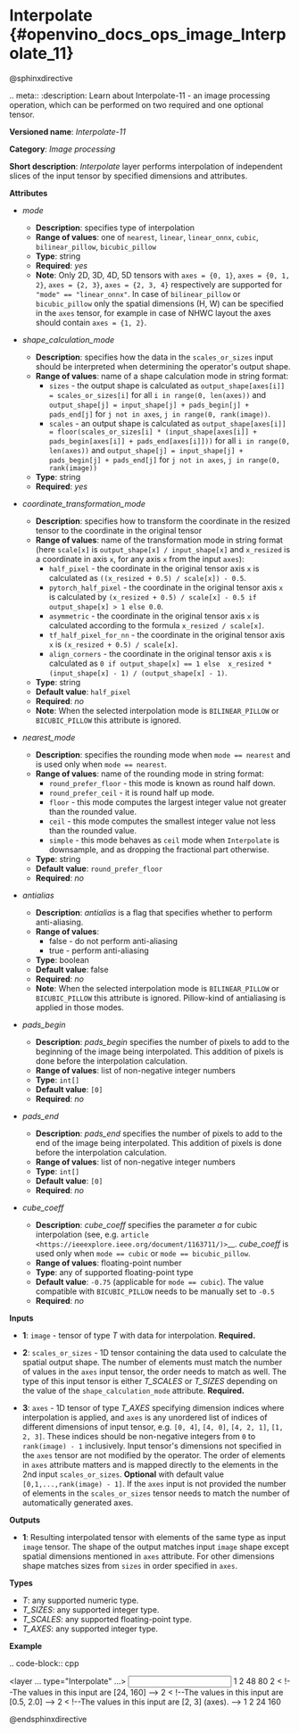 # Interpolate {#openvino_docs_ops_image_Interpolate_11}

@sphinxdirective

.. meta::
  :description: Learn about Interpolate-11 - an image processing operation, which 
                can be performed on two required and one optional tensor.

**Versioned name**: *Interpolate-11*

**Category**: *Image processing*

**Short description**: *Interpolate* layer performs interpolation of independent slices of the input tensor by specified dimensions and attributes.

**Attributes**

* *mode*

  * **Description**: specifies type of interpolation
  * **Range of values**: one of ``nearest``, ``linear``, ``linear_onnx``, ``cubic``, ``bilinear_pillow``, ``bicubic_pillow``
  * **Type**: string
  * **Required**: *yes*
  * **Note**: Only 2D, 3D, 4D, 5D tensors with ``axes = {0, 1}``, ``axes = {0, 1, 2}``, ``axes = {2, 3}``,  ``axes = {2, 3, 4}`` respectively are supported for ``"mode" == "linear_onnx"``. In case of ``bilinear_pillow`` or ``bicubic_pillow`` only the spatial dimensions (H, W) can be specified in the ``axes`` tensor, for example in case of NHWC layout the axes should contain ``axes = {1, 2}``.

* *shape_calculation_mode*

  * **Description**: specifies how the data in the ``scales_or_sizes`` input should be interpreted when determining the operator's output shape.
  * **Range of values**: name of a shape calculation mode in string format:
    * ``sizes`` - the output shape is calculated as ``output_shape[axes[i]] = scales_or_sizes[i]`` for all ``i in range(0, len(axes))`` and ``output_shape[j] = input_shape[j] + pads_begin[j] + pads_end[j]`` for ``j not in axes``, ``j in range(0, rank(image))``.
    * ``scales`` - an output shape is calculated as ``output_shape[axes[i]] = floor(scales_or_sizes[i] * (input_shape[axes[i]] + pads_begin[axes[i]] + pads_end[axes[i]]))`` for all ``i in range(0, len(axes))`` and ``output_shape[j] = input_shape[j] + pads_begin[j] + pads_end[j]`` for ``j not in axes``, ``j in range(0, rank(image))``
  * **Type**: string
  * **Required**: *yes*

* *coordinate_transformation_mode*

  * **Description**: specifies how to transform the coordinate in the resized tensor to the coordinate in the original tensor
  * **Range of values**: name of the transformation mode in string format (here ``scale[x]`` is ``output_shape[x] / input_shape[x]`` and ``x_resized`` is a coordinate in axis ``x``, for any axis ``x`` from the input ``axes``):
    * ``half_pixel`` - the coordinate in the original tensor axis ``x`` is calculated as ``((x_resized + 0.5) / scale[x]) - 0.5``.
    * ``pytorch_half_pixel`` -  the coordinate in the original tensor axis ``x`` is calculated by ``(x_resized + 0.5) / scale[x] - 0.5 if  output_shape[x] > 1 else 0.0``.
    * ``asymmetric`` - the coordinate in the original tensor axis ``x`` is calculated according to the formula ``x_resized / scale[x]``.
    * ``tf_half_pixel_for_nn`` - the coordinate in the original tensor axis ``x`` is ``(x_resized + 0.5) / scale[x]``.
    * ``align_corners`` - the coordinate in the original tensor axis ``x`` is calculated as ``0 if output_shape[x] == 1 else  x_resized * (input_shape[x] - 1) / (output_shape[x] - 1)``.
  * **Type**: string
  * **Default value**: ``half_pixel``
  * **Required**: *no*
  * **Note**: When the selected interpolation mode is ``BILINEAR_PILLOW`` or ``BICUBIC_PILLOW`` this attribute is ignored.

* *nearest_mode*

  * **Description**: specifies the rounding mode when ``mode == nearest`` and is used only when ``mode == nearest``.
  * **Range of values**: name of the rounding mode in string format:
    * ``round_prefer_floor`` - this mode is known as round half down.
    * ``round_prefer_ceil`` - it is round half up mode.
    * ``floor`` - this mode computes the largest integer value not greater than the rounded value.
    * ``ceil`` - this mode computes the smallest integer value not less than the rounded value.
    * ``simple`` - this mode behaves as ``ceil`` mode when ``Interpolate`` is downsample, and as dropping the fractional part otherwise.
  * **Type**: string
  * **Default value**: ``round_prefer_floor``
  * **Required**: *no*

* *antialias*

  * **Description**: *antialias* is a flag that specifies whether to perform anti-aliasing.
  * **Range of values**:
    * false - do not perform anti-aliasing
    * true - perform anti-aliasing
  * **Type**: boolean
  * **Default value**: false
  * **Required**: *no*
  * **Note**: When the selected interpolation mode is ``BILINEAR_PILLOW`` or ``BICUBIC_PILLOW`` this attribute is ignored. Pillow-kind of antialiasing is applied in those modes.

* *pads_begin*

  * **Description**: *pads_begin* specifies the number of pixels to add to the beginning of the image being interpolated. This addition of pixels is done before the interpolation calculation.
  * **Range of values**: list of non-negative integer numbers
  * **Type**: ``int[]``
  * **Default value**: ``[0]``
  * **Required**: *no*

* *pads_end*

  * **Description**: *pads_end* specifies the number of pixels to add to the end of the image being interpolated. This addition of pixels is done before the interpolation calculation.
  * **Range of values**: list of non-negative integer numbers
  * **Type**: ``int[]``
  * **Default value**: ``[0]``
  * **Required**: *no*

* *cube_coeff*

  * **Description**: *cube_coeff* specifies the parameter *a* for cubic interpolation (see, e.g.  `article <https://ieeexplore.ieee.org/document/1163711/)>`__.  *cube_coeff* is used only when ``mode == cubic`` or ``mode == bicubic_pillow``.
  * **Range of values**: floating-point number
  * **Type**: any of supported floating-point type
  * **Default value**: ``-0.75`` (applicable for ``mode == cubic``). The value compatible with ``BICUBIC_PILLOW`` needs to be manually set to ``-0.5``
  * **Required**: *no*

**Inputs**

*   **1**: ``image`` - tensor of type *T* with data for interpolation. **Required.**

*   **2**: ``scales_or_sizes`` - 1D tensor containing the data used to calculate the spatial output shape. The number of elements must match the number of values in the ``axes`` input tensor, the order needs to match as well. The type of this input tensor is either *T_SCALES* or *T_SIZES* depending on the value of the ``shape_calculation_mode`` attribute. **Required.**

*   **3**: ``axes`` - 1D tensor of type *T_AXES* specifying dimension indices where interpolation is applied, and ``axes`` is any unordered list of indices of different dimensions of input tensor, e.g. ``[0, 4]``, ``[4, 0]``, ``[4, 2, 1]``, ``[1, 2, 3]``. These indices should be non-negative integers from ``0`` to ``rank(image) - 1`` inclusively.  Input tensor's dimensions not specified in the ``axes`` tensor are not modified by the operator. The order of elements in ``axes`` attribute matters and is mapped directly to the elements in the 2nd input ``scales_or_sizes``. **Optional** with default value ``[0,1,...,rank(image) - 1]``. If the ``axes`` input is not provided the number of elements in the ``scales_or_sizes`` tensor needs to match the number of automatically generated axes.

**Outputs**

*   **1**: Resulting interpolated tensor with elements of the same type as input ``image`` tensor. The shape of the output matches input ``image`` shape except spatial dimensions mentioned in ``axes`` attribute. For other dimensions shape matches sizes from ``sizes`` in order specified in ``axes``.

**Types**

* *T*: any supported numeric type.
* *T_SIZES*: any supported integer type.
* *T_SCALES*: any supported floating-point type.
* *T_AXES*: any supported integer type.

**Example**

.. code-block:: cpp

   <layer ... type="Interpolate" ...>
       <data shape_calculation_mode="scales" pads_begin="0" pads_end="0" mode="bicubic_pillow"/>
       <input>
           <port id="0">
               <dim>1</dim>
               <dim>2</dim>
               <dim>48</dim>
               <dim>80</dim>
           </port>
           <port id="1">
               <dim>2</dim> < !--The values in this input are [24, 160] -->
           </port>
           <port id="2">
               <dim>2</dim> < !--The values in this input are [0.5, 2.0] -->
           </port>
           <port id="3">
               <dim>2</dim> < !--The values in this input are [2, 3] (axes). -->
           </port>
       </input>
       <output>
           <port id="0"  precision="FP32">
               <dim>1</dim>
               <dim>2</dim>
               <dim>24</dim>
               <dim>160</dim>
           </port>
       </output>
   </layer>

@endsphinxdirective
